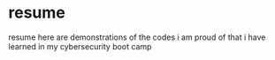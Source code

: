 # resume
resume
here are demonstrations of the codes i am proud of that i have learned in my cybersecurity boot camp
